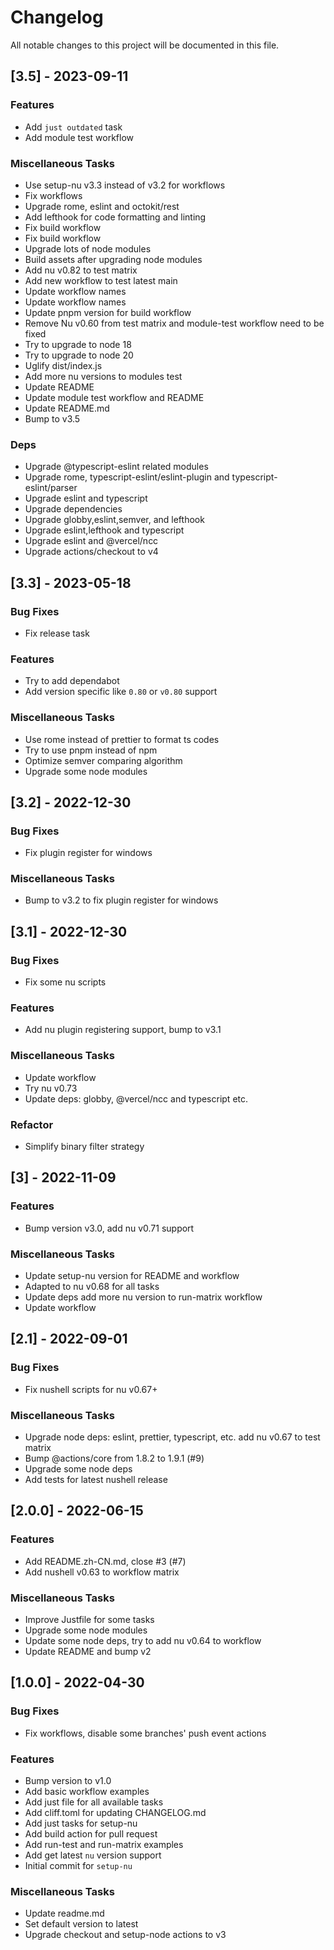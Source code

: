 # Changelog
All notable changes to this project will be documented in this file.

## [3.5] - 2023-09-11

### Features

- Add `just outdated` task
- Add module test workflow

### Miscellaneous Tasks

- Use setup-nu v3.3 instead of v3.2 for workflows
- Fix workflows
- Upgrade rome, eslint and octokit/rest
- Add lefthook for code formatting and linting
- Fix build workflow
- Fix build workflow
- Upgrade lots of node modules
- Build assets after upgrading node modules
- Add nu v0.82 to test matrix
- Add new workflow to test latest main
- Update workflow names
- Update workflow names
- Update pnpm version for build workflow
- Remove Nu v0.60 from test matrix and module-test workflow need to be fixed
- Try to upgrade to node 18
- Try to upgrade to node 20
- Uglify dist/index.js
- Add more nu versions to modules test
- Update README
- Update module test workflow and README
- Update README.md
- Bump to v3.5

### Deps

- Upgrade @typescript-eslint related modules
- Upgrade rome, typescript-eslint/eslint-plugin and typescript-eslint/parser
- Upgrade eslint and typescript
- Upgrade dependencies
- Upgrade globby,eslint,semver, and lefthook
- Upgrade eslint,lefthook and typescript
- Upgrade eslint and @vercel/ncc
- Upgrade actions/checkout to v4

## [3.3] - 2023-05-18

### Bug Fixes

- Fix release task

### Features

- Try to add dependabot
- Add version specific like `0.80` or `v0.80` support

### Miscellaneous Tasks

- Use rome instead of prettier to format ts codes
- Try to use pnpm instead of npm
- Optimize semver comparing algorithm
- Upgrade some node modules

## [3.2] - 2022-12-30

### Bug Fixes

- Fix plugin register for windows

### Miscellaneous Tasks

- Bump to v3.2 to fix plugin register for windows

## [3.1] - 2022-12-30

### Bug Fixes

- Fix some nu scripts

### Features

- Add nu plugin registering support, bump to v3.1

### Miscellaneous Tasks

- Update workflow
- Try nu v0.73
- Update deps: globby, @vercel/ncc and typescript etc.

### Refactor

- Simplify binary filter strategy

## [3] - 2022-11-09

### Features

- Bump version v3.0, add nu v0.71 support

### Miscellaneous Tasks

- Update setup-nu version for README and workflow
- Adapted to nu v0.68 for all tasks
- Update deps add more nu version to run-matrix workflow
- Update workflow

## [2.1] - 2022-09-01

### Bug Fixes

- Fix nushell scripts for nu v0.67+

### Miscellaneous Tasks

- Upgrade node deps: eslint, prettier, typescript, etc. add nu v0.67 to test matrix
- Bump @actions/core from 1.8.2 to 1.9.1 (#9)
- Upgrade some node deps
- Add tests for latest nushell release

## [2.0.0] - 2022-06-15

### Features

- Add README.zh-CN.md, close #3 (#7)
- Add nushell v0.63 to workflow matrix

### Miscellaneous Tasks

- Improve Justfile for some tasks
- Upgrade some node modules
- Update some node deps, try to add nu v0.64 to workflow
- Update README and bump v2

## [1.0.0] - 2022-04-30

### Bug Fixes

- Fix workflows, disable some branches' push event actions

### Features

- Bump version to v1.0
- Add basic workflow examples
- Add just file for all available tasks
- Add cliff.toml for updating CHANGELOG.md
- Add just tasks for setup-nu
- Add build action for pull request
- Add run-test and run-matrix examples
- Add get latest `nu` version support
- Initial commit for `setup-nu`

### Miscellaneous Tasks

- Update readme.md
- Set default version to latest
- Upgrade checkout and setup-node actions to v3


